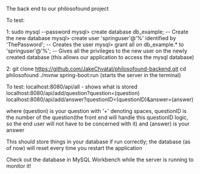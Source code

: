 The back end to our philosofound project

To test:

1:
sudo mysql --password
mysql> create database db_example; -- Create the new database
mysql> create user 'springuser'@'%' identified by 'ThePassword'; -- Creates the user
mysql> grant all on db_example.* to 'springuser'@'%'; -- Gives all the privileges to the new user on the newly created database
(this allows our application to access the mysql database)

2:
git clone https://github.com/JakeChvatal/philosofound-backend.git
cd philosofound
./mvnw spring-boot:run
(starts the server in the terminal)

To test:
localhost:8080/api/all - shows what is stored
localhost:8080/api/add/question?question=(question)
localhost:8080/api/add/answer?questionID=(questionID)&answer=(answer)

where (question) is your question with '+' denoting spaces,
questionID is the number of the question(the front end will handle this questionID logic,
so the end user will not have to be concerned with it)
and (answer) is your answer

This should store things in your database if run correctly; 
the database (as of now) will reset every time you restart the application

Check out the database in MySQL Workbench while the server is running to monitor it!
